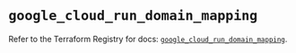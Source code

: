 # `google_cloud_run_domain_mapping`

Refer to the Terraform Registry for docs: [`google_cloud_run_domain_mapping`](https://registry.terraform.io/providers/hashicorp/google-beta/5.22.0/docs/resources/google_cloud_run_domain_mapping).
